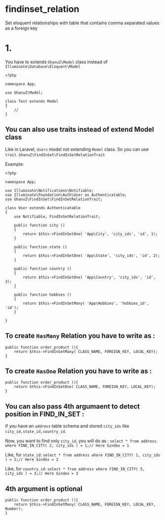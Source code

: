 # findinset_relation
Set eloquent relationships with table that contains comma separated values as a foreign key

# 1.
You have to extends `GhanuZ\Model` class instead of `Illuminate\Database\Eloquent\Model`

```
<?php

namespace App;

use GhanuZ\Model;

class Test extends Model
{
    //
}
```
## You can also use traits instead of extend Model class 
Like in Laravel, `Users` model not extending `Model` class.
So you can use `trait`.
`GhanuZ\FindInSet\FindInSetRelationTrait`

Example:
```
<?php

namespace App;

use Illuminate\Notifications\Notifiable;
use Illuminate\Foundation\Auth\User as Authenticatable;
use GhanuZ\FindInSet\FindInSetRelationTrait;

class User extends Authenticatable
{
    use Notifiable, FindInSetRelationTrait;

    public function city ()
    {
        return $this->FindInSetOne( 'App\City', 'city_ids', 'id', 1);
    }

    public function state ()
    {
        return $this->FindInSetOne( 'App\State', 'city_ids', 'id', 2);
    }

    public function country ()
    {
        return $this->FindInSetOne( 'App\Country', 'city_ids', 'id', 3);
    }

    public function hobbies ()
    {
        return $this->FindInSetMany( 'App\Hobbies', 'hobbies_id', 'id');
    }

}
```

## To create `HasMany` Relation you have to write as :

```
public function order_product (){
    return $this->FindInSetMany( CLASS_NAME, FOREIGN_KEY, LOCAL_KEY);
}
```

## To create `HasOne` Relation you have to write as :

```
public function order_product (){
    return $this->FindInSetOne( CLASS_NAME, FOREIGN_KEY, LOCAL_KEY);
}
```

## You can also pass 4th argumaent to detect position in FIND_IN_SET :
If you have an `address` table schema and stored `city_ids` like `city_id,state_id,country_id`.


Now, you want to find only `city_id`, you will do as :
`select * from address where FIND_IN_CITY( 2, city_ids ) = 1;// Here $index = 1` 

Like, for `state_id`:
`select * from address where FIND_IN_CITY( 1, city_ids ) = 2;// Here $index = 2`

Like, for `country_id`:
`select * from address where FIND_IN_CITY( 5, city_ids ) = 3;// Here $index = 3`

## 4th argument is optional 
```
public function order_product (){
    return $this->FindInSetMany( CLASS_NAME, FOREIGN_KEY, LOCAL_KEY, Number);
}
```
